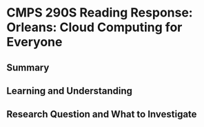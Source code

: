 # CMPS 290S Reading Response: Orleans: Cloud Computing for Everyone

## Summary

## Learning and Understanding

## Research Question and What to Investigate

